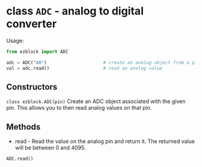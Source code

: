 # class `ADC` - analog to digital converter

Usage:
```python
from ezblock import ADC

adc = ADC("A0")                     # create an analog object from a pin
val = adc.read()                    # read an analog value
```
## Constructors
```class ezblock.ADC(pin)```
Create an ADC object associated with the given pin. This allows you to then read analog values on that pin.

## Methods
- read - Read the value on the analog pin and return it. The returned value will be between 0 and 4095.
```python
ADC.read()
```